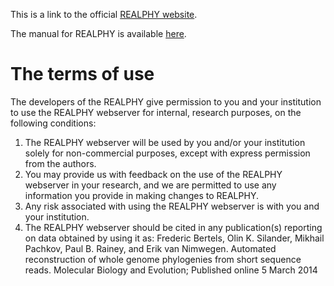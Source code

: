 This is a link to the official <a href="http://realphy.unibas.ch/fcgi/realphy"> REALPHY website</a>.

The manual for REALPHY is available <a href=http://realphy.unibas.ch/docs/Realphy_manual.pdf> here</a>.
# The terms of use

The developers of the REALPHY give permission to you and your institution to use the REALPHY webserver for internal, research purposes, on the following conditions:

1. The REALPHY webserver will be used by you and/or your institution solely for non-commercial purposes, except with express permission from the authors.
2. You may provide us with feedback on the use of the REALPHY webserver in your research, and we are permitted to use any information you provide in making changes to REALPHY.
3. Any risk associated with using the REALPHY webserver is with you and your institution.
4. The REALPHY webserver should be cited in any publication(s) reporting on data obtained by using it as: 
Frederic Bertels, Olin K. Silander, Mikhail Pachkov, Paul B. Rainey, and Erik van Nimwegen. Automated reconstruction of whole genome phylogenies from short sequence reads. Molecular Biology and Evolution; Published online 5 March 2014

